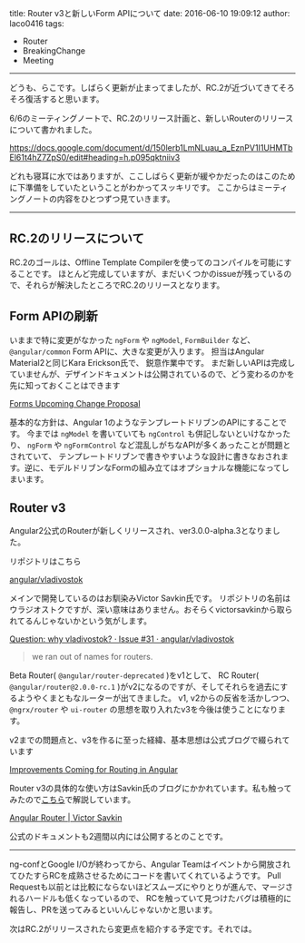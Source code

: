 title: Router v3と新しいForm APIについて
date: 2016-06-10 19:09:12
author: laco0416
tags:
- Router
- BreakingChange
- Meeting
---

どうも、らこです。しばらく更新が止まってましたが、RC.2が近づいてきてそろそろ復活すると思います。

6/6のミーティングノートで、RC.2のリリース計画と、新しいRouterのリリースについて書かれました。

https://docs.google.com/document/d/150lerb1LmNLuau_a_EznPV1I1UHMTbEl61t4hZ7ZpS0/edit#heading=h.p095qktniiv3

どれも寝耳に水ではありますが、ここしばらく更新が緩やかだったのはこのために下準備をしていたということがわかってスッキリです。
ここからはミーティングノートの内容をひとつずつ見ていきます。

---

## RC.2のリリースについて
RC.2のゴールは、Offline Template Compilerを使ってのコンパイルを可能にすることです。
ほとんど完成していますが、まだいくつかのissueが残っているので、それらが解決したところでRC.2のリリースとなります。

## Form APIの刷新
いままで特に変更がなかった `ngForm` や `ngModel`, `FormBuilder` など、 `@angular/common` Form APIに、大きな変更が入ります。
担当はAngular Material2と同じKara Erickson氏で、 鋭意作業中です。
まだ新しいAPIは完成していませんが、デザインドキュメントは公開されているので、どう変わるのかを先に知っておくことはできます

[Forms Upcoming Change Proposal](https://docs.google.com/document/d/1RIezQqE4aEhBRmArIAS1mRIZtWFf6JxN_7B4meyWK0Y/pub)

基本的な方針は、Angular 1のようなテンプレートドリブンのAPIにすることです。
今までは `ngModel` を書いていても `ngControl` も併記しないといけなかったり、 `ngForm` や `ngFormControl` など混乱しがちなAPIが多くあったことが問題とされていて、
テンプレートドリブンで書きやすいような設計に書きなおされます。逆に、モデルドリブンなFormの組み立てはオプショナルな機能になってしまいます。

## Router v3  
Angular2公式のRouterが新しくリリースされ、ver3.0.0-alpha.3となりました。

リポジトリはこちら

[angular/vladivostok](https://github.com/angular/vladivostok)

メインで開発しているのはお馴染みVictor Savkin氏です。
リポジトリの名前はウラジオストクですが、深い意味はありません。おそらくvictorsavkinから取られてるんじゃないかという気がします。

[Question: why vladivostok? · Issue #31 · angular/vladivostok](https://github.com/angular/vladivostok/issues/31)

>we ran out of names for routers.

Beta Router( `@angular/router-deprecated` )をv1として、
RC Router( `@angular/router@2.0.0-rc.1` )がv2になるのですが、そしてそれらを過去にするようやくまともなルーターが出てきました。
v1, v2からの反省を活かしつつ、 `@ngrx/router` や `ui-router` の思想を取り入れたv3を今後は使うことになります。

v2までの問題点と、v3を作るに至った経緯、基本思想は公式ブログで綴られています

[Improvements Coming for Routing in Angular](http://angularjs.blogspot.jp/2016/06/improvements-coming-for-routing-in.html)

Router v3の具体的な使い方はSavkin氏のブログにかかれています。私も触ってみたので[こちら](http://blog.lacolaco.net/post/angular-2-router-v3-alpha-3/)で解説しています。

[Angular Router | Victor Savkin](http://victorsavkin.com/post/145672529346/angular-router)

公式のドキュメントも2週間以内には公開するとのことです。


---

ng-confとGoogle I/Oが終わってから、Angular Teamはイベントから開放されてひたすらRCを成熟させるためにコードを書いてくれているようです。
Pull Requestも以前とは比較にならないほどスムーズにやりとりが進んで、マージされるハードルも低くなっているので、
RCを触っていて見つけたバグは積極的に報告し、PRを送ってみるといいんじゃないかと思います。

次はRC.2がリリースされたら変更点を紹介する予定です。それでは。


